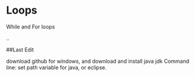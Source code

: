 Loops
=====

While and For loops

..

##Last Edit

download github for windows, and download and install java jdk
Command line: set path variable for java, or eclipse.
